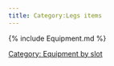 ```yaml
---
title: Category:Legs items
---
```


{% include Equipment.md %}

[Category: Equipment by slot](Category:_Equipment_by_slot "wikilink")